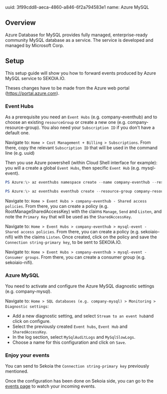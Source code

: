 uuid: 3f99cdd8-aeca-4860-a846-6f2a794583e1
name: Azure MySQL

## Overview
Azure Database for MySQL provides fully managed, enterprise-ready community MySQL database as a service. The service is developed and managed by Microsoft Corp.

## Setup
This setup guide will show you how to forward events produced by Azure MySQL service to SEKOIA.IO.

Theses changes have to be made from the Azure web portal (https://portal.azure.com).

### Event Hubs
As a prerequisite you need an `Event Hubs` (e.g. company-eventhub) and to choose an existing `resourceGroup` or create a new one (e.g. company-resource-group).
You also need your `Subscription ID` if you don't have a default one.

Navigate to: `Home > Cost Management + Billing > Subscriptions`. From there, copy the relevant `Subscription ID` that will be used in the command line (e.g. uuid)

Then you use Azure powershell (within Cloud Shell interface for example): you will a create a global `Event Hubs`, then specific `Event Hub` (e.g. mysql-event).

```powershell
PS Azure:\> az eventhubs namespace create --name company-eventhub --resource-group company-resource-group --enable-kafka true --subscription uuid

PS Azure:\> az eventhubs eventhub create --resource-group company-resource-group --namespace-name company-eventhub --name mysql-event --message-retention 3 --partition-count 4 --subscription uuid
```

Navigate to: `Home > Event Hubs > company-eventhub - Shared access policies`. From there, you can create a policy (e.g. RootManageSharedAccessKey) with the claims `Manage`, `Send` and `Listen`, and note the `Primary Key` that will be used as the `SharedAccessKey`.

Navigate to: `Home > Event Hubs > company-eventhub > mysql-event - Shared access policies`. From there, you can create a policy (e.g. sekoiaio-nifi) with the claims `Listen`. Once created, click on the policy and save the `Connection string-primary key`, to be sent to SEKOIA.IO.

Navigate to: `Home > Event Hubs > company-eventhub > mysql-event - Consumer groups`. From there, you can create a consumer group (e.g. sekoiaio-nifi).

### Azure MySQL
You need to activate and configure the Azure MySQL diagnostic settings (e.g. company-mysql).

Navigate to: `Home > SQL databases (e.g. company-mysql) > Monitoring > Diagnostic settings`:

- Add a new diagnostic setting, and select `Stream to an event hub`and click on configure.
- Select the previously created `Event hubs`, `Event Hub` and `SharedAccessKey`.
- In the log section, select `MySqlAuditLogs` and `MySqlSlowLogs`.
- Choose a name for this configuration and click on `Save`.

### Enjoy your events
You can send to Sekoia the `Connection string-primary key` previously mentioned.

Once the configuration has been done on Sekoia side, you can go to the [events page](https://app.sekoia.io/sic/events) to watch your incoming events.
